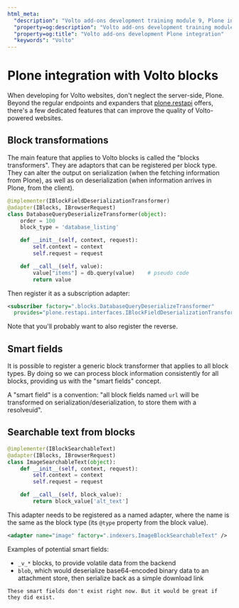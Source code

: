 ```yaml
---
html_meta:
  "description": "Volto add-ons development training module 9, Plone integration"
  "property=og:description": "Volto add-ons development training module 9"
  "property=og:title": "Volto add-ons development Plone integration"
  "keywords": "Volto"
---
```


# Plone integration with Volto blocks

When developing for Volto websites, don't neglect the server-side, Plone.
Beyond the regular endpoints and expanders that [plone.restapi] offers,
there's a few dedicated features that can improve the quality of Volto-powered
websites.

## Block transformations

The main feature that applies to Volto blocks is called the "blocks
transformers". They are adaptors that can be registered per block type.
They can alter the output on serialization (when the fetching information from Plone),
as well as on deserialization (when information arrives in Plone, from the client).

```python
@implementer(IBlockFieldDeserializationTransformer)
@adapter(IBlocks, IBrowserRequest)
class DatabaseQueryDeserializeTransformer(object):
    order = 100
    block_type = 'database_listing'

    def __init__(self, context, request):
        self.context = context
        self.request = request

    def __call__(self, value):
        value["items"] = db.query(value)    # pseudo code
        return value
```

Then register it as a subscription adapter:

```xml
<subscriber factory=".blocks.DatabaseQueryDeserializeTransformer"
  provides="plone.restapi.interfaces.IBlockFieldDeserializationTransformer"/>
```

Note that you'll probably want to also register the reverse.

## Smart fields

It is possible to register a generic block transformer that applies to all
block types. By doing so we can process block information consistently for all
blocks, providing us with the "smart fields" concept.

A "smart field" is a convention: "all block fields named `url` will be
transformed on serialization/deserialization, to store them with a resolveuid".

## Searchable text from blocks

```python
@implementer(IBlockSearchableText)
@adapter(IBlocks, IBrowserRequest)
class ImageSearchableText(object):
    def __init__(self, context, request):
        self.context = context
        self.request = request

    def __call__(self, block_value):
        return block_value['alt_text']
```

This adapter needs to be registered as a named adapter, where the name is the
same as the block type (its `@type` property from the block value).

```xml
<adapter name="image" factory=".indexers.ImageBlockSearchableText" />
```

Examples of potential smart fields:

- `_v_*` blocks, to provide volatile data from the backend
- `blob`, which would deserialize base64-encoded binary data to an attachment
  store, then serialize back as a simple download link

```{note}
These smart fields don't exist right now. But it would be great if
they did exist.
```

[plone.restapi]: https://github.com/plone/plone.restapi
